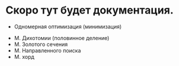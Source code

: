 # Скоро тут будет документация.
- Одномерная оптимизация (минимизация)
* М. Дихотомии (половинное деление)
* М. Золотого сечения
* М. Направленного поиска
* М. хорд